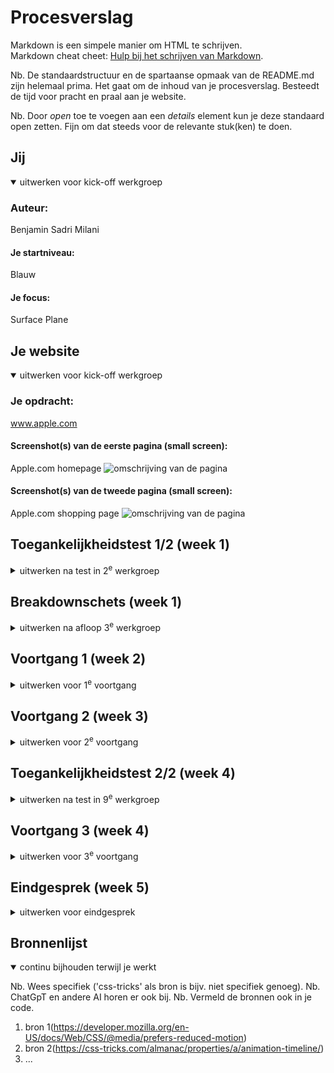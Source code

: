 # Procesverslag
Markdown is een simpele manier om HTML te schrijven.  
Markdown cheat cheet: [Hulp bij het schrijven van Markdown](https://github.com/adam-p/markdown-here/wiki/Markdown-Cheatsheet).

Nb. De standaardstructuur en de spartaanse opmaak van de README.md zijn helemaal prima. Het gaat om de inhoud van je procesverslag. Besteedt de tijd voor pracht en praal aan je website.

Nb. Door *open* toe te voegen aan een *details* element kun je deze standaard open zetten. Fijn om dat steeds voor de relevante stuk(ken) te doen.





## Jij

<details open>
  <summary>uitwerken voor kick-off werkgroep</summary>

  ### Auteur:
  Benjamin Sadri Milani

  #### Je startniveau:
  Blauw

  #### Je focus:
  Surface Plane
 
</details>





## Je website

<details open>
  <summary>uitwerken voor kick-off werkgroep</summary>

  ### Je opdracht:
  www.apple.com

  #### Screenshot(s) van de eerste pagina (small screen): 
  Apple.com homepage
  <img src="readme-images/homepageSS.png" width="375px" alt="omschrijving van de pagina">

  #### Screenshot(s) van de tweede pagina (small screen):
  Apple.com shopping page
  <img src="readme-images/StoreSS.png" width="375px" alt="omschrijving van de pagina">
 
</details>



## Toegankelijkheidstest 1/2 (week 1)

<details>
  <summary>uitwerken na test in 2<sup>e</sup> werkgroep</summary>

  ### Bevindingen
  Bij de test merkte ik wel dat veel images geen alt-tekst hadden. daardoor was het niet duidelijk wat er was geselecteerd. de headings werden wel correct voorgelezen. ik heb direct een goeie semantische basis opgezet zodat het goed zou werken met screenreaders/voiceovers. 

</details>



## Breakdownschets (week 1)

<details>
  <summary>uitwerken na afloop 3<sup>e</sup> werkgroep</summary>

  ### de hele pagina: 
  <img src="readme-images/breakdown-schets.png" width="375px" alt="omschrijving van de pagina">

  ### dynamisch deel (bijv menu): 
  <img src="readme-images/dummy-plaatje.jpg" width="375px" alt="breakdown van een dynamisch deel">

  ### wellicht nog een dynamisch deel (bijv filter): 
  <img src="readme-images/dummy-plaatje.jpg" width="375px" alt="breakdown van nog een dynamisch deel">

</details>





## Voortgang 1 (week 2)

<details>
  <summary>uitwerken voor 1<sup>e</sup> voortgang</summary>

  ### Stand van zaken
  In de eerste week had ik gelijk al een nette basis gemaakt. ik had begon met html en daarop paste ik ook direct css toe. ik vond deze werkwijze fijner omdat ik gelijk kon zien wat ik heb en hoe het eruit ziet. pas als ik tevreden was, ging ik verder naar de volgende onderdeel.


  ### Agenda voor meeting
  samen met je groepje opstellen

  | student 1      | student 2          | student 3    | student 4        |
  | ---            | ---                | ---          | ---              |
  | dit bespreken  | en dit             | en ik dit    | en dan ik dat    |
  | en dat ook nog | dit als er tijd is | nog een punt | dit wil ik zeker |
  | ...            | ...                | ...          | ...              |


  ### Verslag van meeting
  hier na afloop snel de uitkomsten van de meeting vastleggen

  - punt 1
  - punt 2
  - nog een punt
  - ...

</details>





## Voortgang 2 (week 3)

<details>
  <summary>uitwerken voor 2<sup>e</sup> voortgang</summary>

  ### Stand van zaken
  In week 2 was ik stukken verder en had ik meer vooruitgang geboekt. ik had al een groot deel van de homepage af. de sections stijlen met pseudo selector vond ik soms ingewikkeld, omdat ik steeds moest tellen om erachter te komen welke section ik moest aanroepen in css. maar gelukkig had jason me een tip gegeven dat ik dat heel makkelijk via inspect element kon achterhalen. dat scheelde me veel zoekwerk.


  ### Agenda voor meeting
  samen met je groepje opstellen

  | student 1      | student 2          | student 3    | student 4        |
  | ---            | ---                | ---          | ---              |
  | dit bespreken  | en dit             | en ik dit    | en dan ik dat    |
  | en dat ook nog | dit als er tijd is | nog een punt | dit wil ik zeker |
  | ...            | ...                | ...          | ...              |


  ### Verslag van meeting
  hier na afloop snel de uitkomsten van de meeting vastleggen

  - punt 1
  - punt 2
  - nog een punt
- ...

</details>





## Toegankelijkheidstest 2/2 (week 4)

<details>
  <summary>uitwerken na test in 9<sup>e</sup> werkgroep</summary>

  ### Bevindingen
  Bij deze test kwam ik erachter dat ik de content binnen de menus moest uitzetten voor de screenreaders, en dat het alleen werd voorgelezen als de menus waren geopend. dit heb ik werkend gemaakt door de menu sections een aria-label op true te zetten. dit zorgde ervoor dat de menus verborgen waren voor de screenreaders.  dmv js kon ik vervolgens ervoor zorgen dat als een menu werd geopend, de aria-label op false kwam te staan. zo werd de menu zichtbaar voor de screen readers.

</details>





## Voortgang 3 (week 4)

<details>
  <summary>uitwerken voor 3<sup>e</sup> voortgang</summary>

  ### Stand van zaken
  In de derde week ging ik de store page maken. dit was iets ingewikkelder dan de homepage omdat ik best veel carousels moest maken met elk een ander stijl. maar dat ging best goed nadat ik paar had gemaakt.


  ### Agenda voor meeting
  samen met je groepje opstellen

  | student 1      | student 2          | student 3    | student 4        |
  | ---            | ---                | ---          | ---              |
  | dit bespreken  | en dit             | en ik dit    | en dan ik dat    |
  | en dat ook nog | dit als er tijd is | nog een punt | dit wil ik zeker |
  | ...            | ...                | ...          | ...              |


  ### Verslag van meeting
  hier na afloop snel de uitkomsten van de meeting vastleggen

  - punt 1
  - punt 2
  - nog een punt
  - ...

</details>





## Eindgesprek (week 5)

<details>
  <summary>uitwerken voor eindgesprek</summary>

  ### Je uitkomst - karakteristiek screenshots:
  <img src="readme-images/Eindresultaat-homepage.png" width="375px" alt="uitomst opdracht 1">
  <img src="readme-images/Eindresultaat-storepage.png" width="375px" alt="uitomst opdracht 1">


  ### Dit ging goed/Heb ik geleerd: 
  Bij dit vak heb ik meer geleerd hoe ik de pseudo selectoren goed kan gebruiken. Daarnaast heb ik ook geleerd dat je custom properties kan gebruiken zodat je geen herhalende values hebt. ik vond het ook best mooi om te zien dat html/css zodanig is ontwikkeld dat je best veel animaties kan toepassen zonder js, zoals de animation-timeline.

  <img src="readme-images/Screenshot_2025-09-30 14.11.16_5ljWL4.png" width="375px" alt="top">


  ### Dit was lastig/Is niet gelukt:
  Het meerendeel is gelukkig gelukt. soms liep ik heel erg vast en wou ik het laten voor wat het is, maar ik heb niet opgegeven. vooral dat stukje met js dat als je een menu opent dat de hamburgericoon in een x verandert was best ingewikkeld. het probleem was meer dat als je een ander menu opende (bv. zoek of winkelwagen), en op het kruisje klikte, je dan ineens weer de hoofdmenu te zien kreeg. en dat was natuurlijk niet de bedoeling. dus moest ik het zo voorelkaar krijgen dat alle menus sloten nadat er op het kruisje werd geklikt. Daarnaast vond ik het beetje irritant om constant met pseudo selectoren te werken. dit was ik namelijk nooit gewend om te doen. Voor de storepage was ik wel genoodzaakt om classes te gebruiken, zodat ik speciek de store elementen kon aanroepen. ik vond het ook beetje lastig om de images in een carousel card als achtergrond in te stellen. daarvoor moest ik degelijk experimenteren met de positions.

  <img src="readme-images/Screenshot_2025-09-30 14.21.12_dZTFkV.png" width="375px" alt="bummer">
  <img src="readme-images/Screenshot_2025-09-30 14.22.42_pc2yRf.png" width="375px" alt="bummer">
</details>





## Bronnenlijst

<details open>
  <summary>continu bijhouden terwijl je werkt</summary>

  Nb. Wees specifiek ('css-tricks' als bron is bijv. niet specifiek genoeg). 
  Nb. ChatGpT en andere AI horen er ook bij.
  Nb. Vermeld de bronnen ook in je code.

  1. bron 1(https://developer.mozilla.org/en-US/docs/Web/CSS/@media/prefers-reduced-motion)
  2. bron 2(https://css-tricks.com/almanac/properties/a/animation-timeline/)
  3. ...

</details>

